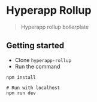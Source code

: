 # Hyperapp Rollup

> Hyperapp rollup boilerplate

## Getting started

- Clone `hyperapp-rollup`
- Run the command

```
npm install

# Run with localhost
npm run dev 
```